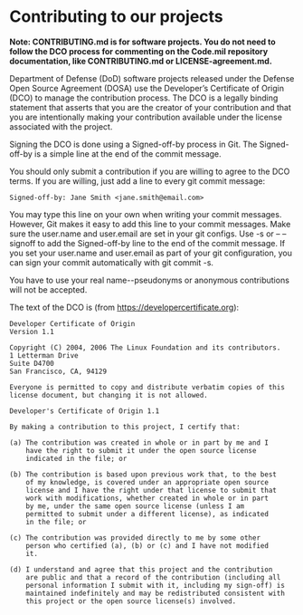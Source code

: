 # Contributing to our projects
**Note: CONTRIBUTING.md is for software projects. You do not need to follow the DCO process for commenting on the Code.mil repository documentation, like CONTRIBUTING.md or LICENSE-agreement.md.**

Department of Defense (DoD) software projects released under the Defense Open Source Agreement (DOSA) use the Developer’s Certificate of Origin (DCO) to manage the contribution process. The DCO is a legally binding statement that asserts that you are the creator of your contribution and that you are intentionally making your contribution available under the license associated with the project.

Signing the DCO is done using a Signed-off-by process in Git. The Signed-off-by is a simple line at the end of the commit message.

You should only submit a contribution if you are willing to agree to the DCO terms. If you are willing, just add a line to every git commit message:

```Signed-off-by: Jane Smith <jane.smith@email.com>```

You may type this line on your own when writing your commit messages. However, Git makes it easy to add this line to your commit messages. Make sure the user.name and user.email are set in your git configs. Use -s or – – signoff to add the Signed-off-by line to the end of the commit message. If you set your user.name and user.email as part of your git configuration, you can sign your commit automatically with git commit -s.

You have to use your real name--pseudonyms or anonymous contributions will not be accepted.

The text of the DCO is (from https://developercertificate.org):
```
Developer Certificate of Origin
Version 1.1

Copyright (C) 2004, 2006 The Linux Foundation and its contributors.
1 Letterman Drive
Suite D4700
San Francisco, CA, 94129

Everyone is permitted to copy and distribute verbatim copies of this
license document, but changing it is not allowed.

Developer's Certificate of Origin 1.1

By making a contribution to this project, I certify that:

(a) The contribution was created in whole or in part by me and I
    have the right to submit it under the open source license
    indicated in the file; or

(b) The contribution is based upon previous work that, to the best
    of my knowledge, is covered under an appropriate open source
    license and I have the right under that license to submit that
    work with modifications, whether created in whole or in part
    by me, under the same open source license (unless I am
    permitted to submit under a different license), as indicated
    in the file; or

(c) The contribution was provided directly to me by some other
    person who certified (a), (b) or (c) and I have not modified
    it.

(d) I understand and agree that this project and the contribution
    are public and that a record of the contribution (including all
    personal information I submit with it, including my sign-off) is
    maintained indefinitely and may be redistributed consistent with
    this project or the open source license(s) involved.
```
